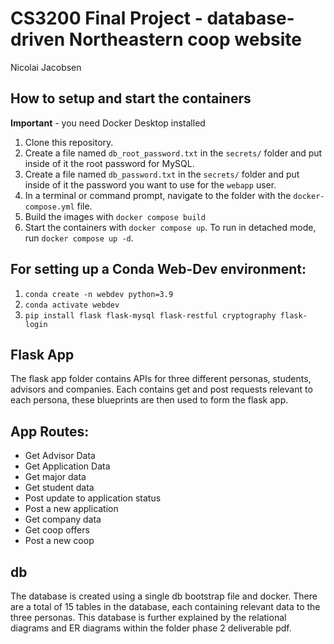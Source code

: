 # CS3200 Final Project - database-driven Northeastern coop website
Nicolai Jacobsen

## How to setup and start the containers
**Important** - you need Docker Desktop installed

1. Clone this repository.  
1. Create a file named `db_root_password.txt` in the `secrets/` folder and put inside of it the root password for MySQL. 
1. Create a file named `db_password.txt` in the `secrets/` folder and put inside of it the password you want to use for the `webapp` user. 
1. In a terminal or command prompt, navigate to the folder with the `docker-compose.yml` file.  
1. Build the images with `docker compose build`
1. Start the containers with `docker compose up`.  To run in detached mode, run `docker compose up -d`. 

## For setting up a Conda Web-Dev environment:

1. `conda create -n webdev python=3.9`
1. `conda activate webdev`
1. `pip install flask flask-mysql flask-restful cryptography flask-login`

## Flask App
The flask app folder contains APIs for three different personas, students, advisors and companies. Each contains get and post requests relevant to each persona, these blueprints are then used to form the flask app. 

## App Routes:
* Get Advisor Data
* Get Application Data
* Get major data
* Get student data
* Post update to application status
* Post a new application
* Get company data
* Get coop offers
* Post a new coop

## db
The database is created using a single db bootstrap file and docker. There are a total of 15 tables in the database, each containing relevant data to the three personas. This database is further explained by the relational diagrams and ER diagrams within the folder phase 2 deliverable pdf.



